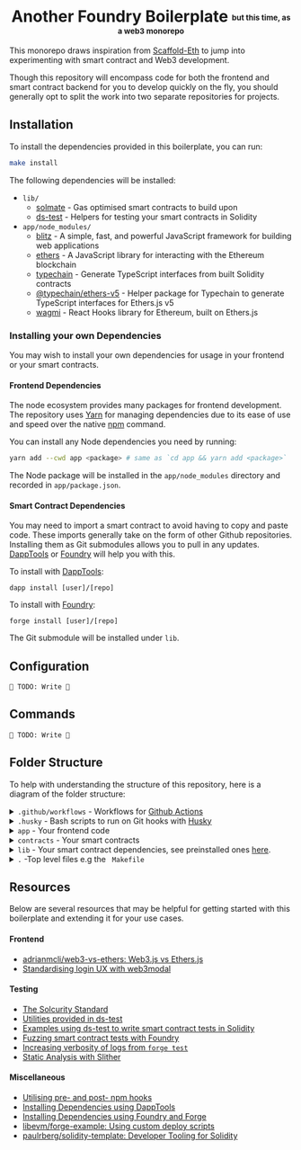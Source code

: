 <h1 align="center">
  Another Foundry Boilerplate <sub><sup><sub><sup>but this time, as a web3 monorepo</sup></sub></sup></sub>
</h1>

This monorepo draws inspiration from [Scaffold-Eth](https://github.com/scaffold-eth/scaffold-eth) to jump into experimenting with smart contract and Web3 development.

Though this repository will encompass code for both the frontend and smart contract backend for you to develop quickly on the fly, you should generally opt to split the work into two separate repositories for projects.

## Installation

To install the dependencies provided in this boilerplate, you can run:

```bash
make install
```

The following dependencies will be installed:

- `lib/`
  - [solmate](https://github.com/Rari-Capital/solmate) - Gas optimised smart contracts to build upon
  - [ds-test](https://github.com/dapphub/ds-test/) - Helpers for testing your smart contracts in Solidity
- `app/node_modules/`
  - [blitz](https://github.com/blitz-js/blitz) - A simple, fast, and powerful JavaScript framework for building web applications
  - [ethers](https://github.com/ethers-io/ethers.js) - A JavaScript library for interacting with the Ethereum blockchain
  - [typechain](https://github.com/dethcrypto/TypeChain) - Generate TypeScript interfaces from built Solidity contracts
  - [@typechain/ethers-v5](https://github.com/dethcrypto/TypeChain/tree/master/packages/target-ethers-v5#typechain-target-ethers-v5) - Helper package for Typechain to generate TypeScript interfaces for Ethers.js v5
  - [wagmi](https://github.com/tmm/wagmi) - React Hooks library for Ethereum, built on Ethers.js

### Installing your own Dependencies

You may wish to install your own dependencies for usage in your frontend or your smart contracts.

#### Frontend Dependencies

The node ecosystem provides many packages for frontend development. The repository uses [Yarn](https://yarnpkg.com/) for managing dependencies due to its ease of use and speed over the native [npm](https://nodejs.org/api/npm.html) command.

You can install any Node dependencies you need by running:

```bash
yarn add --cwd app <package> # same as `cd app && yarn add <package>`
```

The Node package will be installed in the `app/node_modules` directory and recorded in `app/package.json`.

#### Smart Contract Dependencies

You may need to import a smart contract to avoid having to copy and paste code. These imports generally take on the form of other Github repositories. Installing them as Git submodules allows you to pull in any updates. [DappTools](https://github.com/dapphub/dapptools) or [Foundry](https://github.com/gakonst/foundry) will help you with this.

To install with [DappTools](https://github.com/dapphub/dapptools):

```
dapp install [user]/[repo]
```

To install with [Foundry](https://github.com/gakonst/foundry):

```
forge install [user]/[repo]
```

The Git submodule will be installed under `lib`.

## Configuration

`🚧 TODO: Write 🚧`

## Commands

`🚧 TODO: Write 🚧`

## Folder Structure

To help with understanding the structure of this repository, here is a diagram of the folder structure:

<details><summary><code>.github/workflows</code> - Workflows for <a href="https://github.com/features/actions">Github Actions</a></summary>
  <ul>
    <li><code>contracts.yml</code> - Automated CI/CD for your smart contracts</li>
    <li><code>webapp.yml</code> - Automated CI/CD for your frontend</li>
  </ul>
  </details>

<details><summary><code>.husky</code> - Bash scripts to run on Git hooks with <a href="https://github.com/typicode/husky">Husky</a></summary></details>


<details><summary><code>app</code> - Your frontend code</summary>
    <ul>
      <li><code>package.json</code> - Your frontend dependencies</li>
      <li><code>components</code> - Any shared React components</li>
      <li><code>hooks</code> - React Hooks</li>
      <li><code>pages</code> - <a href="https://blitzjs.com/docs/pages">React pages</a> for your app go here</li>
      <li><code>public</code> - Any static files go here</li>
      <li><code>test</code> - Any app tests go here e.g React Component testing, E2E testing etc.</li>
      <li><code>.eslintrc.js</code> - <a href="https://eslint.org/">ESLint</a> configuration</li>
      <li><code>.gitignore</code> - Ignore any files you don't want to push to Git</li>
      <li><code>blitz.config.ts</code> - <a href="https://blitzjs.com/docs/config">Blitz configuration</a></li>
      <li><code>jest.config.ts</code> - <a href="https://jestjs.io/docs/en/configuration">Jest configuration</a></li>
      <li><code>tsconfig.json</code> - <a href="https://www.typescriptlang.org/docs/handbook/tsconfig-json.html">TypeScript configuration</a></li>
      <li><code>types</code> - TypeScript types used around your app</li>
      <li><code>yarn.lock</code> - <a href="https://yarnpkg.com/lang/en/docs/install/">Yarn</a> lock file</li>
    </ul>
  </details>

  <details><summary><code>contracts</code> - Your smart contracts</summary>
    <ul>
    <li><code>*.sol</code> - Your smart contracts</li>
      <li><code>test/*.t.sol</code> - Tests for smart contracts</li>
      <li><code>test/base</code> - BaseTest contract to inherit for utils</li>
      <li><code>test/utils</code> - Test utils</li>
    </ul>
    </details>

  <details><summary><code>lib</code> - Your smart contract dependencies, see preinstalled ones <a href="#installation">here</a>.</summary>
    </details>

<details><summary><code>.</code> -Top level files e.g the <code> Makefile</code></summary>
<ul>
 <li><summary><code>.gitignore</code> - Ignore any files you don't want to push to Git</summary></li>

  <li><summary><code>.gitmodules</code> - Git submodules configuration</summary></li>


 <li><summary><code>.lintstagedrc</code> - Configuration for lint-staged in Husky scripts</summary></li>

 <li><summary><code>.solhint.json</code> - <a href="https://github.com/protofire/solhint">Solhint</a> configuration</summary></li>

 <li><summary><code>.solhintignore</code> - Ignore any files you don't want Solhint to lint</summary></li>

 <li><summary><code>foundry.toml</code> - <a href="https://book.getfoundry.sh/reference/config.html">Foundry configuration</a></summary></li>

 <li><summary><code>Makefile</code> - Various commands, see <a href="#commands">here</a>.</summary></li>

<li><summary><code>README.md</code> - This file!</summary></li>

<li><summary><code>remappings.txt</code> - <a href="https://book.getfoundry.sh/projects/dependencies.html#remapping-dependencies">Configure import paths</a> for Solidity dependencies for Forge</summary></li>
</ul>

</details>


## Resources

Below are several resources that may be helpful for getting started with this boilerplate and extending it for your use cases.

#### Frontend

- [adrianmcli/web3-vs-ethers: Web3.js vs Ethers.js](https://github.com/adrianmcli/web3-vs-ethers)
- [Standardising login UX with web3modal](https://github.com/Web3Modal/web3modal)

#### Testing

- [The Solcurity Standard](https://github.com/Rari-Capital/solcurity)
- [Utilities provided in ds-test](https://book.getfoundry.sh/reference/ds-test.html)
- [Examples using ds-test to write smart contract tests in Solidity](https://github.com/dapphub/ds-test/blob/master/demo/demo.sol)
- [Fuzzing smart contract tests with Foundry](https://github.com/gakonst/foundry/tree/master/forge#fuzzing-go-beyond-unit-testing)
- [Increasing verbosity of logs from `forge test`](https://github.com/gakonst/foundry/blob/master/cli/README.md#test)
- [Static Analysis with Slither](https://github.com/crytic/slither)

#### Miscellaneous

- [Utilising pre- and post- npm hooks](https://docs.npmjs.com/cli/v8/using-npm/scripts)
- [Installing Dependencies using DappTools](https://github.com/dapphub/dapptools/tree/master/src/dapp#dapp-install)
- [Installing Dependencies using Foundry and Forge](https://github.com/gakonst/foundry/blob/master/cli/README.md#forge)
- [libevm/forge-example: Using custom deploy scripts](https://github.com/libevm/forge-example)
- [paulrberg/solidity-template: Developer Tooling for Solidity](https://github.com/paulrberg/solidity-template)
